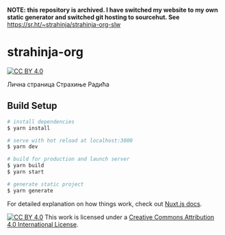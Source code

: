 **NOTE: this repository is archived. I have switched my website to my own static generator 
and switched git hosting to sourcehut. See** https://sr.ht/~strahinja/strahinja-org-slw

  
# strahinja-org

[![CC BY 4.0][cc-by-shield]][cc-by]

Лична страница Страхиње Радића

## Build Setup

``` bash
# install dependencies
$ yarn install

# serve with hot reload at localhost:3000
$ yarn dev

# build for production and launch server
$ yarn build
$ yarn start

# generate static project
$ yarn generate
```

For detailed explanation on how things work, check out [Nuxt.js docs](https://nuxtjs.org).

[![CC BY 4.0][cc-by-image-compact]][cc-by] This work is licensed under a
[Creative Commons Attribution 4.0 International License][cc-by].

[cc-by]: http://creativecommons.org/licenses/by/4.0/
[cc-by-image-compact]: https://i.creativecommons.org/l/by/4.0/80x15.png
[cc-by-shield]: https://img.shields.io/badge/License-CC%20BY%204.0-lightgrey.svg
